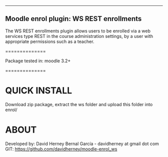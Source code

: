 -----------------------------------------
Moodle enrol plugin: WS REST enrollments
-----------------------------------------

The WS REST enrollments plugin allows users to be enrolled via a web services type REST in the course administration settings, by a user with appropriate permissions such as a teacher.

==============

Package tested in: moodle 3.2+

==============

QUICK INSTALL
==============
Download zip package, extract the ws folder and upload this folder into enrol/

ABOUT
=============
Developed by: David Herney Bernal García - davidherney at gmail dot com
GIT: https://github.com/davidherney/moodle-enrol_ws
